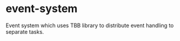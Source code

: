 # event-system

Event system which uses TBB library to distribute event handling to separate tasks.

